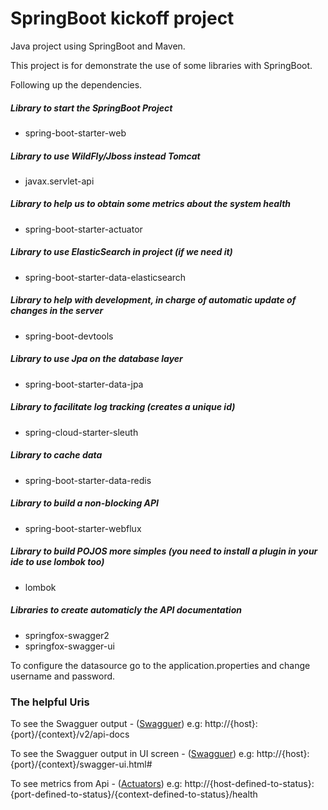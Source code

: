 # SpringBoot kickoff project
Java project using SpringBoot and Maven.

This project is for demonstrate the use of some libraries with SpringBoot.

Following up the dependencies.

##### Library to start the SpringBoot Project
- spring-boot-starter-web

##### Library to use WildFly/Jboss instead Tomcat 
- javax.servlet-api

##### Library to help us to obtain some metrics about the system health
- spring-boot-starter-actuator

##### Library to use ElasticSearch in project (if we need it)
- spring-boot-starter-data-elasticsearch 

##### Library to help with development, in charge of automatic update of changes in the server
- spring-boot-devtools

##### Library to use Jpa on the database layer
- spring-boot-starter-data-jpa

##### Library to facilitate log tracking (creates a unique id)
- spring-cloud-starter-sleuth
  
##### Library to cache data
- spring-boot-starter-data-redis

##### Library to build a non-blocking API
- spring-boot-starter-webflux

##### Library to build POJOS more simples (you need to install a plugin in your ide to use lombok too)
- lombok  

##### Libraries to create automaticly the API documentation
- springfox-swagger2 
- springfox-swagger-ui

  



 To configure the datasource go to the application.properties and change username and password.

### The helpful Uris
 
   To see the Swagguer output - ([Swagguer](https://www.baeldung.com/swagger-2-documentation-for-spring-rest-api))
  e.g: http://{host}:{port}/{context}/v2/api-docs
 
   To see the Swagguer output in UI screen - ([Swagguer](https://www.baeldung.com/swagger-2-documentation-for-spring-rest-api))
 e.g:  http://{host}:{port}/{context}/swagger-ui.html#
   
   To see metrics from Api -  ([Actuators](https://www.baeldung.com/spring-boot-actuators))
e.g: http://{host-defined-to-status}:{port-defined-to-status}/{context-defined-to-status}/health
 
 
